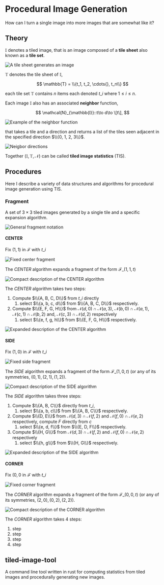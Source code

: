 # Procedural Image Generation

How can I turn a single image into more images that are somewhat like it?

## Theory

$\mathbb{I}$ denotes a tiled image, that is an image composed of a **tile sheet**
also known as a **tile set**.

![A tile sheet generates an image](https://imgur.com/suCdR2N.png)

$\mathbb{T}$ denotes the tile sheet of $\mathbb{I}$,

$$
    \mathbb{T} = \\{t_1, t_2, \cdots{}, t_n\\}
$$

each tile set $\mathbb{T}$ contains $n$ items each denoted $t\_i$ where
$1\leq i \leq n$.


Each image $\mathbb{I}$ also has an associated **neighbor** function,

$$
    \mathcal{N}_{\mathbb{I}}::t\to d\to \[t\],
$$

![Example of the neighbor function](https://imgur.com/8reI0hs.png)

that takes a tile and a direction and returns a list of the tiles seen adjacent
in the specified direction $\\{0, 1, 2, 3\\}$.

![Neigbor directions](https://imgur.com/9MSJKR7.png)

Together $(\mathbb{I}, \mathbb{T}, \mathcal{N})$ can be called
**tiled image statistics** (TIS).

## Procedures

Here I describe a variety of data structures and algorithms for procedural image
generation using TIS.

### Fragment

A set of $3\times 3$ tiled images generated by a single tile and a specific
expansion algorithm.

![General fragment notation](https://i.imgur.com/hYmRZaw.png)

#### CENTER

Fix $(1, 1)$ in $\mathcal{F}$ with $t\_i$

![Fixed center fragment](https://i.imgur.com/neGHmd4.png)

The $CENTER$ algorithm expands a fragment of the form $\mathcal{F}\_{(1, 1, t)}$

![Compact description of the CENTER algorithm](https://imgur.com/uGglv8O.png)

The $CENTER$ algorithm takes two steps:

1. Compute $\\{A, B, C, D\\}$ from $t\_i$ directly
    1. select $\\{a, b, c, d\\}$ from $\\{A, B, C, D\\}$ respectively.
2. Compute $\\{E, F, G, H\\}$ from $\mathcal{N}(d, 0)\cap\mathcal{N}(a, 3)$,
   $\mathcal{N}(b, 0)\cap\mathcal{N}(a, 1)$,
   $\mathcal{N}(c, 1)\cap\mathcal{N}(b, 2)$ and,
   $\mathcal{N}(c, 3)\cap\mathcal{N}(d, 2)$ respectively
    1. select $\\{e, f, g, h\\}$ from $\\{E, F, G, H\\}$ respectively.

![Expanded description of the CENTER algorithm](https://imgur.com/3a8AQ2M.png)

#### SIDE

Fix $(1, 0)$ in $\mathcal{F}$ with $t\_i$

![Fixed side fragment](https://i.imgur.com/dYE0thP.png)

The $SIDE$ algorithm expands a fragment of the form $\mathcal{F}\_{(1, 0, t)}$
(or any of its symmetries, $(0, 1), (2, 1), (1, 2)$).

![Compact description of the SIDE algorithm](https://imgur.com/5PZFTcu.png)

The $SIDE$ algorithm takes three steps:

1. Compute $\\{A, B, C\\}$ directly from $t\_i$,
    1. select $\\{a, b, c\\}$ from $\\{A, B, C\\}$ respectively.
2. Compute $\\{D, E\\}$ from $\mathcal{N}(d, 3)\cap\mathcal{N}(f, 2)$ and
   $\mathcal{N}(f, 0)\cap\mathcal{N}(e, 2)$ respectively, compute $F$ directly
   from $c$
    1. select $\\{e, d, f\\}$ from $\\{E, D, F\\}$ respectively.
3. Compute $\\{H, G\\}$ from $\mathcal{N}(d, 3)\cap\mathcal{N}(f, 2)$ and
   $\mathcal{N}(f, 0)\cap\mathcal{N}(e, 2)$ respectively
    1. select $\\{h, g\\}$ from $\\{H, G\\}$ respectively.

![Expanded description of the SIDE algorithm](https://imgur.com/9pCNOWH.png)

#### CORNER

Fix $(0, 0$ in $\mathcal{F}$ with $t\_i$

![Fixed corner fragment](https://imgur.com/5hKbibw.png)

The $CORNER$ algorithm expands a fragment of the form $\mathcal{F}\_{(0, 0, t)}$
(or any of its symmetries, $(2, 0), (0, 2), (2, 2)$).

![Compact description of the CORNER algorithm](https://imgur.com/RdAMiJD.png)

The $CORNER$ algorithm takes 4 steps:

1. step
2. step
3. step
4. step

## tiled-image-tool

A command line tool written in rust for computing statistics from tiled images
and procedurally generating new images.

<!---
## Image Generation
## Python Modules

### pygen

A module to facilitate quick experimenting of image generation strategies.

### Fragments

A fragment is a 3x3 tiled image with a single fixed tile.

```
A B C
D E F
G H I
```

Center Fragment:

The center tile is fixed, {F, B, D, H} can be directly inferred from E via TIS.

```
  b
d E f
  h
```
  
The above is known as the set of core images of E where {f, b, d, h} vary over {F, B, D, H}.
For any core its corners are varied over the set intersections of it's neighbors.

```
A = B \intersection D
C = B \intersection F
G = D \intersection I
I = H \intersection F
```

### Questions

- Are all fragment generation strategies made equal? Does it matter if I fix the center or a corner?:
    - counter example says NO.

## Todo

- pursue image generation via fragment database. TIS -> DB -> Image GEN
    - can this be done without the database? TIS -> Image GEN 
--->
